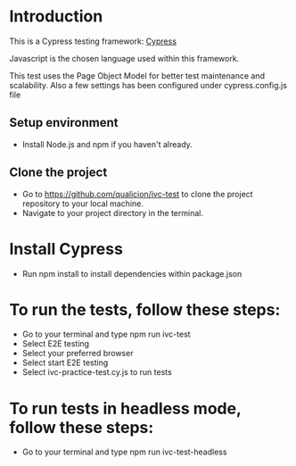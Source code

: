 # Introduction

This is a Cypress testing framework: [Cypress](https://docs.cypress.io/guides/getting-started/installing-cypress)

Javascript is the chosen language used within this framework.

This test uses the Page Object Model for better test maintenance and scalability.
Also a few settings has been configured under cypress.config.js file

## Setup environment

- Install Node.js and npm if you haven't already.

## Clone the project

- Go to https://github.com/qualicion/ivc-test to clone the project repository to your local machine.
- Navigate to your project directory in the terminal.

# Install Cypress

- Run npm install to install dependencies within package.json

# To run the tests, follow these steps:

- Go to your terminal and type npm run ivc-test
- Select E2E testing
- Select your preferred browser
- Select start E2E testing
- Select ivc-practice-test.cy.js to run tests

# To run tests in headless mode, follow these steps:

- Go to your terminal and type npm run ivc-test-headless
